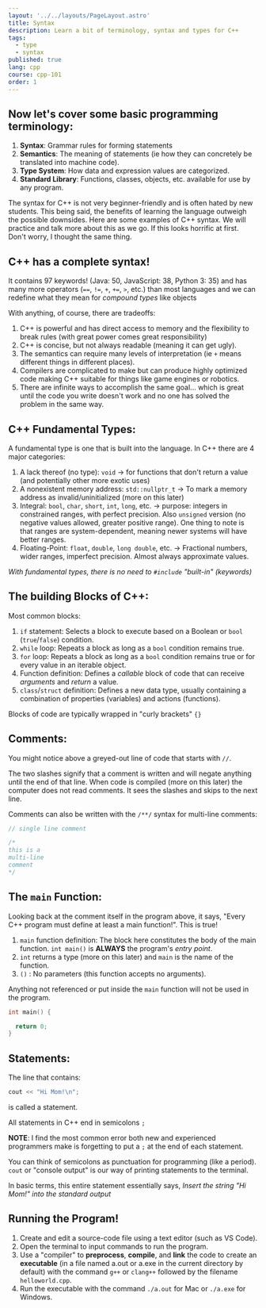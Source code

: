 ```yaml
---
layout: '../../layouts/PageLayout.astro'
title: Syntax
description: Learn a bit of terminology, syntax and types for C++
tags:
  - type
  - syntax
published: true
lang: cpp
course: cpp-101
order: 1
---
```

## Now let's cover some basic programming terminology:
1. **Syntax**: Grammar rules for forming statements
2. **Semantics**: The meaning of statements (ie how they can concretely be translated into machine code).
3. **Type System**: How data and expression values are categorized.
4. **Standard Library**: Functions, classes, objects, etc. available for use by any program.

The syntax for C++ is not very beginner-friendly and is often hated by new students. This being said, the benefits of learning the language outweigh the possible downsides. Here are some examples of C++ syntax. We will practice and talk more about this as we go. If this looks horrific at first. Don't worry, I thought the same thing.

## C++ has a complete syntax!
It contains 97 keywords! (Java: 50, JavaScript: 38, Python 3: 35) and has many more operators (`==`, `!=`, `+`, `+=`, `>`, etc.) than most languages and we can redefine what they mean for _compound types_ like objects

With anything, of course, there are tradeoffs:
1. C++ is powerful and has direct access to memory and the flexibility to break rules (with great power comes great responsibility)
2. C++ is concise, but not always readable (meaning it can get ugly).
3. The semantics can require many levels of interpretation (ie `+` means different things in different places).
4. Compilers are complicated to make but can produce highly optimized code making C++ suitable for things like game engines or robotics.
5. There are infinite ways to accomplish the same goal... which is great until the code you write doesn't work and no one has solved the problem in the same way.

## C++ Fundamental Types:
A fundamental type is one that is built into the language. In C++ there are 4 major categories:
1. A lack thereof (no type): `void` -> for functions that don't return a value (and potentially other more exotic uses)
2. A nonexistent memory address: `std::nullptr_t` -> To mark a memory address as invalid/uninitialized (more on this later)
3. Integral: `bool`, `char`, `short`, `int`, `long`, etc. -> purpose: integers in constrained ranges, with perfect precision. Also `unsigned` version (no negative values allowed, greater positive range). One thing to note is that ranges are system-dependent, meaning newer systems will have better ranges.
4. Floating-Point: `float`, `double`, `long double`, etc. -> Fractional numbers, wider ranges, imperfect precision. Almost always approximate values.

_With fundamental types, there is no need to `#include` "built-in" (keywords)_

## The building Blocks of C++:
Most common blocks:
1. `if` statement: Selects a block to execute based on a Boolean or `bool` (`true`/`false`) condition.
2. `while` loop: Repeats a block as long as a `bool` condition remains true.
3. `for` loop: Repeats a block as long as a `bool` condition remains true or for every value in an iterable object.
4. Function definition: Defines a _callable_ block of code that can receive _arguments_ and _return_ a value.
5. `class`/`struct` definition: Defines a new data type, usually containing a combination of properties (variables) and actions (functions).

Blocks of code are typically wrapped in "curly brackets" `{}`

## Comments:
You might notice above a greyed-out line of code that starts with `//`.

The two slashes signify that a comment is written and will negate anything until the end of that line. When code is compiled (more on this later) the computer does not read comments. It sees the slashes and skips to the next line.

Comments can also be written with the `/**/` syntax for multi-line comments:
```cpp
// single line comment

/*
this is a
multi-line
comment
*/
```

## The `main` Function:
Looking back at the comment itself in the program above, it says, "Every C++ program must define at least a main function!". This is true!

1. `main` function definition:
The block here constitutes the body of the main function. `int main()` is **ALWAYS** the program's _entry point_.
2. `int` returns a type (more on this later) and `main` is the name of the function.
3. `()` : No parameters (this function accepts no arguments).

Anything not referenced or put inside the `main` function will not be used in the program.

```cpp
int main() {

  return 0;
}
```

## Statements:
The line that contains:
```cpp
cout << "Hi Mom!\n";
```
is called a statement.

All statements in C++ end in semicolons `;`

**NOTE**: I find the most common error both new and experienced programmers make is forgetting to put a `;` at the end of each statement.

You can think of semicolons as punctuation for programming (like a period). `cout` or "console output" is our way of printing statements to the terminal.


In basic terms, this entire statement essentially says, _Insert the string "Hi Mom!" into the standard output_

## Running the Program!
1. Create and edit a source-code file using a text editor (such as VS Code).
2. Open the terminal to input commands to run the program.
3. Use a "compiler" to **preprocess**, **compile**, and **link** the code to create an **executable** (in a file named a.out or a.exe in the current directory by default) with the command `g++` or `clang++` followed by the filename `helloworld.cpp`.
4. Run the executable with the command `./a.out` for Mac or `./a.exe` for Windows.

